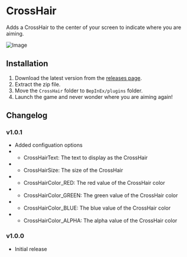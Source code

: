 # CrossHair
Adds a CrossHair to the center of your screen to indicate where you are aiming.

![Image](https://i.imgur.com/K7qYgM5.png)

## Installation
1. Download the latest version from the [releases page](https://github.com/CTN-Originals/LethalCompany-CrossHair/releases).
2. Extract the zip file.
3. Move the `CrossHair` folder to `BepInEx/plugins` folder.
4. Launch the game and never wonder where you are aiming again!

## Changelog
### v1.0.1
- Added configuation options
- - CrossHairText: The text to display as the CrossHair
- - CrossHairSize: The size of the CrossHair
- - CrossHairColor_RED: The red value of the CrossHair color
- - CrossHairColor_GREEN: The green value of the CrossHair color
- - CrossHairColor_BLUE: The blue value of the CrossHair color
- - CrossHairColor_ALPHA: The alpha value of the CrossHair color
### v1.0.0
- Initial release